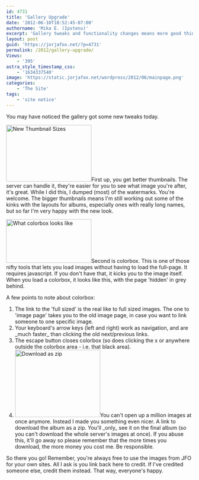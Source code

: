 ```yaml
---
id: 4731
title: 'Gallery Upgrade'
date: '2012-06-10T18:52:45-07:00'
authorname: 'Mika E. (Ipstenu)'
excerpt: 'Gallery tweaks and functionality changes means more good things for you!'
layout: post
guid: 'https://jorjafox.net/?p=4731'
permalink: /2012/gallery-upgrade/
Views:
    - '395'
astra_style_timestamp_css:
    - '1634337540'
image: 'https://static.jorjafox.net/wordpress/2012/06/mainpage.png'
categories:
    - 'The Site'
tags:
    - 'site notice'
---
```


You may have noticed the gallery got some new tweaks today.

<a href="https://jorjafox.net/2012/gallery-upgrade/mainpage/" rel="attachment wp-att-4732"><img src="//static.jorjafox.net/wordpress/2012/06/mainpage-230x153.png" alt="New Thumbnail Sizes" title="New Thumbnail Sizes" width="230" height="153" class="alignright size-medium wp-image-4732" /></a>First up, you get better thumbnails. The server can handle it, they're easier for you to see what image you're after, it's great. While I did this, I dumped (most) of the watermarks. You're welcome. The bigger thumbnails means I'm still working out some of the kinks with the layouts for albums, especially ones with really long names, but so far I'm very happy with the new look.

<a href="https://jorjafox.net/2012/gallery-upgrade/colorbox2/" rel="attachment wp-att-4734"><img class="alignleft size-medium wp-image-4734" title="What colorbox looks like" src="//static.jorjafox.net/wordpress/2012/06/colorbox2-230x118.png" alt="What colorbox looks like" width="230" height="118" /></a>Second is colorbox. This is one of those nifty tools that lets you load images without having to load the full-page. It requires javascript. If you don't have that, it kicks you to the image itself. When you load a colorbox, it looks like this, with the page 'hidden' in grey behind.

A few points to note about colorbox:
<ol>
	<li>The link to the 'full sized' is the real like to full sized images. The one to 'image page' takes you to the old image page, in case you want to link someone to one specific image.</li>
	<li>Your keyboard's arrow keys (left and right) work as navigation, and are _much faster_ than clicking the old next/previous links.</li>
	<li>The escape button closes colorbox (so does clicking the x or anywhere outside the colorbox area - i.e. that black area).</li>
	<li><a href="https://jorjafox.net/2012/gallery-upgrade/download-album/" rel="attachment wp-att-4735"><img class="alignright size-medium wp-image-4735" title="Download as zip" src="//static.jorjafox.net/wordpress/2012/06/download-album-230x182.jpg" alt="Download as zip" width="230" height="182" /></a>You can't open up a million images at once anymore. Instead I made you something even nicer. A link to download the album as a zip. You'll _only_ see it on the final album (so you can't download the whole server's images at once). If you abuse this, it'll go away so please remember that the more times you download, the more money you cost me. Be responsible.</li>
</ol>
So there you go! Remember, you're always free to use the images from JFO for your own sites. All I ask is you link back here to credit. If I've credited someone else, credit them instead. That way, everyone's happy.
